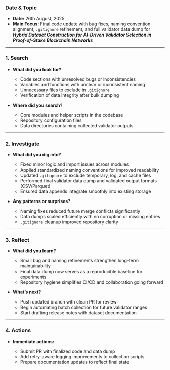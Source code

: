 ### Date & Topic

- **Date:** 26th August, 2025
- **Main Focus:** Final code update with bug fixes, naming convention alignment, `.gitignore` refinement, and full validator data dump for ***Hybrid Dataset Construction for AI-Driven Validator Selection in Proof-of-Stake Blockchain Networks***

---

### 1. Search

- **What did you look for?**

  - Code sections with unresolved bugs or inconsistencies
  - Variables and functions with unclear or inconsistent naming
  - Unnecessary files to exclude in `.gitignore`
  - Verification of data integrity after bulk dumping

- **Where did you search?**

  - Core modules and helper scripts in the codebase
  - Repository configuration files
  - Data directories containing collected validator outputs

---

### 2. Investigate

- **What did you dig into?**

  - Fixed minor logic and import issues across modules
  - Applied standardized naming conventions for improved readability
  - Updated `.gitignore` to exclude temporary, log, and cache files
  - Performed final validator data dump and validated output formats (CSV/Parquet)
  - Ensured data appends integrate smoothly into existing storage

- **Any patterns or surprises?**

  - Naming fixes reduced future merge conflicts significantly
  - Data dumps scaled efficiently with no corruption or missing entries
  - `.gitignore` cleanup improved repository clarity

---

### 3. Reflect

- **What did you learn?**

  - Small bug and naming refinements strengthen long-term maintainability
  - Final data dump now serves as a reproducible baseline for experiments
  - Repository hygiene simplifies CI/CD and collaboration going forward

- **What’s next?**

  - Push updated branch with clean PR for review
  - Begin automating batch collection for future validator ranges
  - Start drafting release notes with dataset documentation

---

### 4. Actions

- **Immediate actions:**

  - Submit PR with finalized code and data dump
  - Add retry-aware logging improvements to collection scripts
  - Prepare documentation updates to reflect final state

